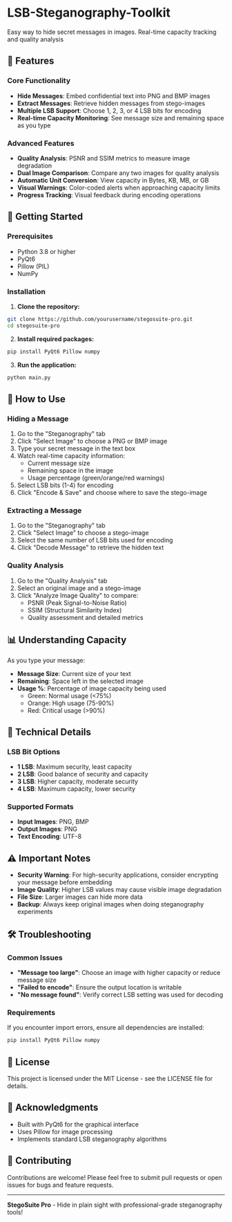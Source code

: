 # LSB-Steganography-Toolkit
Easy way to hide secret messages in images. Real-time capacity tracking and quality analysis 

## 🌟 Features

### Core Functionality
- **Hide Messages**: Embed confidential text into PNG and BMP images
- **Extract Messages**: Retrieve hidden messages from stego-images
- **Multiple LSB Support**: Choose 1, 2, 3, or 4 LSB bits for encoding
- **Real-time Capacity Monitoring**: See message size and remaining space as you type

### Advanced Features
- **Quality Analysis**: PSNR and SSIM metrics to measure image degradation
- **Dual Image Comparison**: Compare any two images for quality analysis
- **Automatic Unit Conversion**: View capacity in Bytes, KB, MB, or GB
- **Visual Warnings**: Color-coded alerts when approaching capacity limits
- **Progress Tracking**: Visual feedback during encoding operations

## 🚀 Getting Started

### Prerequisites
- Python 3.8 or higher
- PyQt6
- Pillow (PIL)
- NumPy

### Installation

1. **Clone the repository:**
```bash
git clone https://github.com/yourusername/stegosuite-pro.git
cd stegosuite-pro
```

2. **Install required packages:**
```bash
pip install PyQt6 Pillow numpy
```

3. **Run the application:**
```bash
python main.py
```

## 📖 How to Use

### Hiding a Message
1. Go to the "Steganography" tab
2. Click "Select Image" to choose a PNG or BMP image
3. Type your secret message in the text box
4. Watch real-time capacity information:
   - Current message size
   - Remaining space in the image
   - Usage percentage (green/orange/red warnings)
5. Select LSB bits (1-4) for encoding
6. Click "Encode & Save" and choose where to save the stego-image

### Extracting a Message
1. Go to the "Steganography" tab
2. Click "Select Image" to choose a stego-image
3. Select the same number of LSB bits used for encoding
4. Click "Decode Message" to retrieve the hidden text

### Quality Analysis
1. Go to the "Quality Analysis" tab
2. Select an original image and a stego-image
3. Click "Analyze Image Quality" to compare:
   - PSNR (Peak Signal-to-Noise Ratio)
   - SSIM (Structural Similarity Index)
   - Quality assessment and detailed metrics

## 📊 Understanding Capacity

As you type your message:
- **Message Size**: Current size of your text
- **Remaining**: Space left in the selected image
- **Usage %**: Percentage of image capacity being used
  - Green: Normal usage (<75%)
  - Orange: High usage (75-90%)
  - Red: Critical usage (>90%)

## 🔧 Technical Details

### LSB Bit Options
- **1 LSB**: Maximum security, least capacity
- **2 LSB**: Good balance of security and capacity
- **3 LSB**: Higher capacity, moderate security
- **4 LSB**: Maximum capacity, lower security

### Supported Formats
- **Input Images**: PNG, BMP
- **Output Images**: PNG
- **Text Encoding**: UTF-8

## ⚠️ Important Notes

- **Security Warning**: For high-security applications, consider encrypting your message before embedding
- **Image Quality**: Higher LSB values may cause visible image degradation
- **File Size**: Larger images can hide more data
- **Backup**: Always keep original images when doing steganography experiments

## 🛠 Troubleshooting

### Common Issues
- **"Message too large"**: Choose an image with higher capacity or reduce message size
- **"Failed to encode"**: Ensure the output location is writable
- **"No message found"**: Verify correct LSB setting was used for decoding

### Requirements
If you encounter import errors, ensure all dependencies are installed:
```bash
pip install PyQt6 Pillow numpy
```

## 📄 License

This project is licensed under the MIT License - see the LICENSE file for details.

## 🙏 Acknowledgments

- Built with PyQt6 for the graphical interface
- Uses Pillow for image processing
- Implements standard LSB steganography algorithms

## 🤝 Contributing

Contributions are welcome! Please feel free to submit pull requests or open issues for bugs and feature requests.

---

**StegoSuite Pro** - Hide in plain sight with professional-grade steganography tools!

